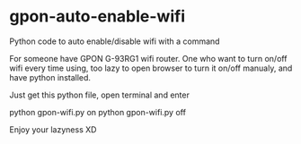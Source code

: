 # gpon-auto-enable-wifi
Python code to auto enable/disable wifi with a command


For someone have GPON G-93RG1 wifi router. One who want to turn on/off wifi every time using, too lazy to open browser to turn it on/off manualy, and have python installed.

Just get this python file, open terminal and enter

python gpon-wifi.py on
python gpon-wifi.py off

Enjoy your lazyness XD
